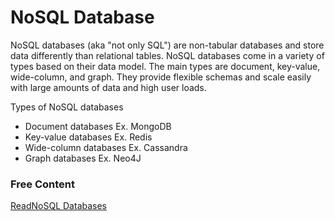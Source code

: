 # NoSQL Database

NoSQL databases (aka "not only SQL") are non-tabular databases and store data differently than relational tables. NoSQL databases come in a variety of types based on their data model. The main types are document, key-value, wide-column, and graph. They provide flexible schemas and scale easily with large amounts of data and high user loads.

Types of NoSQL databases

* Document databases Ex. MongoDB
* Key-value databases Ex. Redis
* Wide-column databases Ex. Cassandra
* Graph databases Ex. Neo4J

### Free Content

[ReadNoSQL Databases](https://www.mongodb.com/nosql-explained)
